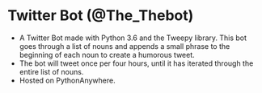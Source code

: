 # Twitter Bot (@The_Thebot)

- A Twitter Bot made with Python 3.6 and the Tweepy library. This bot goes through a list of nouns and appends a small phrase to the beginning of each noun to create a humorous tweet. 
- The bot will tweet once per four hours, until it has iterated through the entire list of nouns.
- Hosted on PythonAnywhere.
